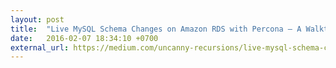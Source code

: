 ```yaml
---
layout: post
title:  "Live MySQL Schema Changes on Amazon RDS with Percona — A Walkthrough"
date:   2016-02-07 18:34:10 +0700
external_url: https://medium.com/uncanny-recursions/live-mysql-schema-changes-on-amazon-rds-with-percona-a-walkthrough-c37a4883b6cc
---
```

